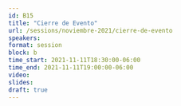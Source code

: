 ```yaml
---
id: B15
title: "Cierre de Evento"
url: /sessions/noviembre-2021/cierre-de-evento
speakers:
format: session
block: b
time_start: 2021-11-11T18:30:00-06:00
time_end: 2021-11-11T19:00:00-06:00
video:
slides:
draft: true
---
```

